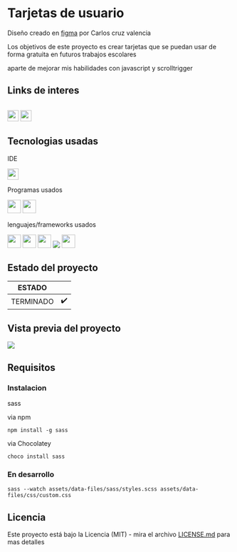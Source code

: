 # Tarjetas de usuario 

Diseño creado en <a href="https://www.figma.com/file/kP0SJhf4iDDa9kAzsz1LM1/Github-projects?node-id=0%3A1">figma</a> por Carlos cruz valencia

Los objetivos de este proyecto es crear tarjetas que se puedan usar de forma gratuita en futuros trabajos escolares

aparte de mejorar mis habilidades con javascript y scrolltrigger
## Links de interes
<!-- link a correo -->
<code> <a href="mailto:a2carcruzinfo@gmail.com"><img height="25" src="https://img.shields.io/badge/Gmail-D14836?style=for-the-badge&logo=gmail&logoColor=white"></a></code>
<code><a a href="https://www.figma.com/file/kP0SJhf4iDDa9kAzsz1LM1/Github-projects?node-id=0%3A1"><img height="25" src="https://img.shields.io/badge/Figma-F24E1E?style=for-the-badge&logo=figma&logoColor=white"></a></code>

## Tecnologias usadas
IDE
<!-- visual studio code -->
<code><img height="25" src="https://img.shields.io/badge/Visual_Studio_Code-0078D4?style=for-the-badge&logo=visual%20studio%20code&logoColor=white"></code>

Programas usados
<!-- figma -->
<code><img height="30" src="https://img.shields.io/badge/Figma-F24E1E?style=for-the-badge&logo=figma&logoColor=white"></code><!-- gitkraken -->
<code><img height="30" src="https://img.shields.io/badge/GitKraken-179287?style=for-the-badge&logo=GitKraken&logoColor=white"></code>

lenguajes/frameworks usados
<!-- html -->
<code><img height="30" src="https://img.shields.io/badge/HTML5-E34F26?style=for-the-badge&logo=html5&logoColor=white"></code><!-- css -->
<code><img height="30" src="https://img.shields.io/badge/CSS3-1572B6?style=for-the-badge&logo=css3&logoColor=white"></code><!-- sass -->
<code><img height="30" src="https://img.shields.io/badge/Sass-CC6699?style=for-the-badge&logo=sass&logoColor=white"></code><!-- javascript -->
<code><img src="https://img.shields.io/badge/JavaScript-323330?style=for-the-badge&logo=javascript&logoColor=F7DF1E"></img></code><!-- srolltrigger -->
<code><img src="https://camo.githubusercontent.com/12c4402a62af1a832fe34f8f60d5494706dd433de5fe65c472d6fa66f0f5578e/687474703a2f2f677265656e736f636b2e636f6d2f5f696d672f6769746875622f7468756d622d7363726f6c6c747269676765722d736d616c6c2e676966" height="30"></img></code>

## Estado del proyecto
|             ESTADO                |             |
| -------------------------- | :----------------: | 
| TERMINADO           |          ✔️    |  

## Vista previa del proyecto
<img src="project-preview.gif" aling="center"></img>

## Requisitos

### Instalacion
sass

via npm
```shell
npm install -g sass
```
via Chocolatey
```shell
choco install sass
```

### En desarrollo
```shell
sass --watch assets/data-files/sass/styles.scss assets/data-files/css/custom.css
```
## Licencia
Este proyecto está bajo la Licencia (MIT) - mira el archivo <a href="https://github.com/Carloscruzvalencia/user-cards/blob/main/LICENSE">LICENSE.md</a>  para mas detalles

